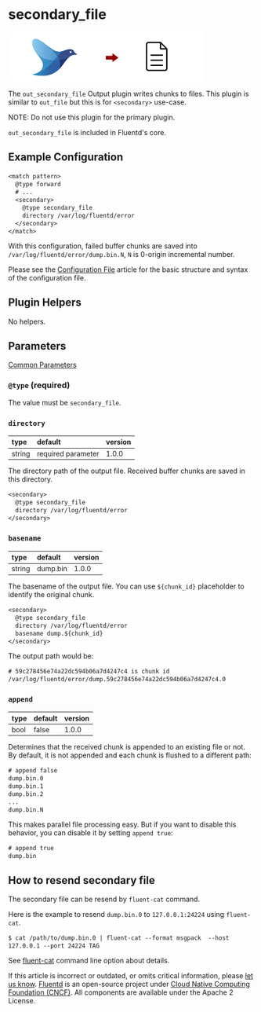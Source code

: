 # secondary\_file

![](../.gitbook/assets/file.png)

The `out_secondary_file` Output plugin writes chunks to files. This plugin is similar to `out_file` but this is for `<secondary>` use-case.

NOTE: Do not use this plugin for the primary plugin.

`out_secondary_file` is included in Fluentd's core.

## Example Configuration

```text
<match pattern>
  @type forward
  # ...
  <secondary>
    @type secondary_file
    directory /var/log/fluentd/error
  </secondary>
</match>
```

With this configuration, failed buffer chunks are saved into `/var/log/fluentd/error/dump.bin.N`, `N` is 0-origin incremental number.

Please see the [Configuration File](../configuration/config-file.md) article for the basic structure and syntax of the configuration file.

## Plugin Helpers

No helpers.

## Parameters

[Common Parameters](../configuration/plugin-common-parameters.md)

### `@type` \(required\)

The value must be `secondary_file`.

### `directory`

| type | default | version |
| :--- | :--- | :--- |
| string | required parameter | 1.0.0 |

The directory path of the output file. Received buffer chunks are saved in this directory.

```text
<secondary>
  @type secondary_file
  directory /var/log/fluentd/error
</secondary>
```

### `basename`

| type | default | version |
| :--- | :--- | :--- |
| string | dump.bin | 1.0.0 |

The basename of the output file. You can use `${chunk_id}` placeholder to identify the original chunk.

```text
<secondary>
  @type secondary_file
  directory /var/log/fluentd/error
  basename dump.${chunk_id}
</secondary>
```

The output path would be:

```text
# 59c278456e74a22dc594b06a7d4247c4 is chunk id
/var/log/fluentd/error/dump.59c278456e74a22dc594b06a7d4247c4.0
```

### `append`

| type | default | version |
| :--- | :--- | :--- |
| bool | false | 1.0.0 |

Determines that the received chunk is appended to an existing file or not. By default, it is not appended and each chunk is flushed to a different path:

```text
# append false
dump.bin.0
dump.bin.1
dump.bin.2
...
dump.bin.N
```

This makes parallel file processing easy. But if you want to disable this behavior, you can disable it by setting `append true`:

```text
# append true
dump.bin
```

## How to resend secondary file

The secondary file can be resend by `fluent-cat` command.

Here is the example to resend `dump.bin.0` to `127.0.0.1:24224` using `fluent-cat`.

```text
$ cat /path/to/dump.bin.0 | fluent-cat --format msgpack  --host 127.0.0.1 --port 24224 TAG
```

See [fluent-cat](https://github.com/fluent/fluentd-docs-gitbook/tree/370c4500db846c3d6fae0fc04f4748efc0f4660c/deployment/command-line-option.html#fluent-cat) command line option about details.

If this article is incorrect or outdated, or omits critical information, please [let us know](https://github.com/fluent/fluentd-docs-gitbook/issues?state=open). [Fluentd](http://www.fluentd.org/) is an open-source project under [Cloud Native Computing Foundation \(CNCF\)](https://cncf.io/). All components are available under the Apache 2 License.

